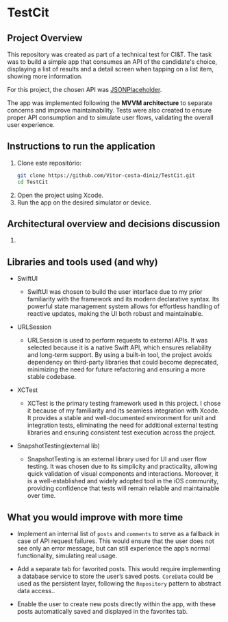 # TestCit
## Project Overview
This repository was created as part of a technical test for CI&T. The task was to build a simple app that consumes an API of the candidate's choice, displaying a list of results and a detail screen when tapping on a list item, showing more information.  

For this project, the chosen API was [JSONPlaceholder](https://jsonplaceholder.typicode.com).  

The app was implemented following the **MVVM architecture** to separate concerns and improve maintainability. Tests were also created to ensure proper API consumption and to simulate user flows, validating the overall user experience.

## Instructions to run the application

1. Clone este repositório:  
   ```bash
   git clone https://github.com/Vitor-costa-diniz/TestCit.git
   cd TestCit

2. Open the project using Xcode.
3. Run the app on the desired simulator or device.

## Architectural overview and decisions discussion
1. 


## Libraries and tools used (and why)
* SwiftUI
    * SwiftUI was chosen to build the user interface due to my prior familiarity with the framework and its modern declarative syntax. Its powerful state management system allows for effortless handling of reactive updates, making the UI both robust and maintainable.

* URLSession
    * URLSession is used to perform requests to external APIs. It was selected because it is a native Swift API, which ensures reliability and long-term support. By using a built-in tool, the project avoids dependency on third-party libraries that could become deprecated, minimizing the need for future refactoring and ensuring a more stable codebase.

* XCTest
    * XCTest is the primary testing framework used in this project. I chose it because of my familiarity and its seamless integration with Xcode. It provides a stable and well-documented environment for unit and integration tests, eliminating the need for additional external testing libraries and ensuring consistent test execution across the project.

* SnapshotTesting(external lib)
    * SnapshotTesting is an external library used for UI and user flow testing. It was chosen due to its simplicity and practicality, allowing quick validation of visual components and interactions. Moreover, it is a well-established and widely adopted tool in the iOS community, providing confidence that tests will remain reliable and maintainable over time.


## What you would improve with more time
* Implement an internal list of `posts` and `comments` to serve as a fallback in case of API request failures. This would ensure that the user does not see only an error message, but can still experience the app’s normal functionality, simulating real usage.

* Add a separate tab for favorited posts. This would require implementing a database service to store the user’s saved posts. `CoreData` could be used as the persistent layer, following the `Repository` pattern to abstract data access..

* Enable the user to create new posts directly within the app, with these posts automatically saved and displayed in the favorites tab.